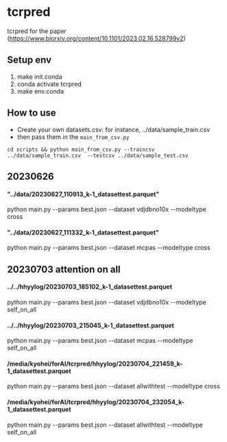 # tcrpred
tcrpred for the paper (https://www.biorxiv.org/content/10.1101/2023.02.16.528799v2)

## Setup env

1. make init.conda
2. conda activate tcrpred
3. make env.conda


## How to use
- Create your own datasets.csv: for instance, ../data/sample_train.csv
- then pass them in the `main_from_csv.py`

`cd scripts && python main_from_csv.py --traincsv ../data/sample_train.csv  --testcsv ../data/sample_test.csv `



## 20230626

#### "../data/20230627_110913_k-1_datasettest.parquet"
python main.py --params best.json --dataset vdjdbno10x --modeltype cross 

#### "../data/20230627_111332_k-1_datasettest.parquet"
python main.py --params best.json --dataset mcpas --modeltype cross


##  20230703 attention on all

#### ../../hhyylog/20230703_185102_k-1_datasettest.parquet
python main.py --params best.json --dataset vdjdbno10x --modeltype self_on_all

#### ../../hhyylog/20230703_215045_k-1_datasettest.parquet
python main.py --params best.json --dataset mcpas --modeltype self_on_all

#### /media/kyohei/forAI/tcrpred/hhyylog/20230704_221459_k-1_datasettest.parquet
python main.py --params best.json --dataset allwithtest --modeltype cross 

#### /media/kyohei/forAI/tcrpred/hhyylog/20230704_232054_k-1_datasettest.parquet
python main.py --params best.json --dataset allwithtest --modeltype self_on_all